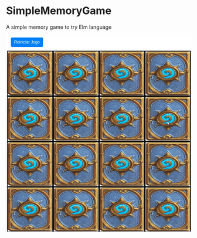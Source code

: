 # SimpleMemoryGame
A simple memory game to try Elm language

![](https://github.com/vitorandrietta/SimpleMemoryGame/blob/master/img/MemoryGame.gif)
